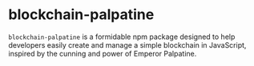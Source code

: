 # blockchain-palpatine
`blockchain-palpatine` is a formidable npm package designed to help developers easily create and manage a simple blockchain in JavaScript, inspired by the cunning and power of Emperor Palpatine.
